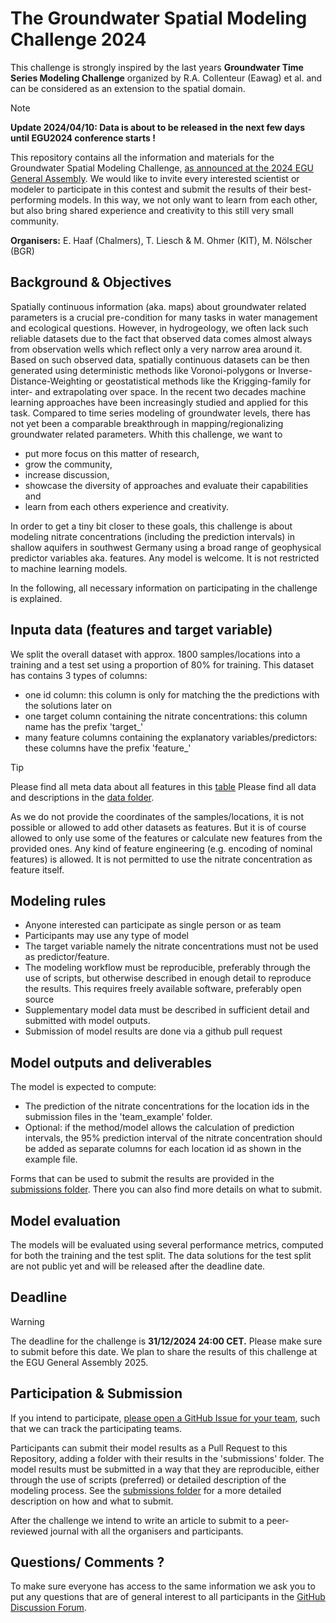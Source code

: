 # The Groundwater Spatial Modeling Challenge 2024

This challenge is strongly inspired by the last years **Groundwater Time Series Modeling Challenge** organized by R.A. Collenteur (Eawag) et al. and can be considered as an extension to the spatial domain.


> [!NOTE]
> **Update 2024/04/10: Data is about to be released in the next few days until EGU2024 conference starts !**


This repository contains all the information and materials for the Groundwater Spatial Modeling Challenge, [as 
announced at the 2024 EGU General Assembly](https://meetingorganizer.copernicus.org/EGU24/EGU24-10386.html).
We would like to invite every interested scientist or modeler to participate in this contest and submit the results of their best-performing models.
In this way, we not only want to learn from each other, but also bring shared experience and creativity to this still very small community.

**Organisers:**  E. Haaf (Chalmers), T. Liesch & M. Ohmer (KIT), M. Nölscher (BGR)


## Background & Objectives

Spatially continuous information (aka. maps) about groundwater related parameters is a crucial pre-condition for many tasks in water management and ecological questions.
However, in hydrogeology, we often lack such reliable datasets due to the fact that observed data comes almost always from observation wells which reflect only a very narrow area around it. Based on such observed data, spatially continuous datasets can be then generated using deterministic methods like Voronoi-polygons or Inverse-Distance-Weighting or geostatistical methods like the Krigging-family for inter- and extrapolating over space. In the recent two decades machine learning approaches have been increasingly studied and applied for this task. Compared to time series modeling of groundwater levels, there has not yet been a comparable breakthrough in mapping/regionalizing groundwater related parameters.
Whith this challenge, we want to 

- put more focus on this matter of research,
- grow the community,
- increase discussion,
- showcase the diversity of approaches and evaluate their capabilities and
- learn from each others experience and creativity.

In order to get a tiny bit closer to these goals, this challenge is about modeling nitrate concentrations (including the prediction intervals) in shallow aquifers in southwest Germany using a broad range of geophysical predictor variables aka. features. Any model is welcome. It is not restricted to machine learning models.

In the following, all necessary information on participating in the challenge is explained.


## Inputa data (features and target variable) 

We split the overall dataset with approx. 1800 samples/locations into a training and a test set using a proportion of 80% for training.
This dataset has contains 3 types of columns:

- one id column: this column is only for matching the the predictions with the solutions later on
- one target column containing the nitrate concentrations: this column name has the prefix 'target_'
- many feature columns containing the explanatory variables/predictors: these columns have the prefix 'feature_'

> [!TIP]
> Please find all meta data about all features in this [table]()
> Please find all data and descriptions in the [data folder](https://github.com/gwmodeling/challenge/tree/main/data).

As we do not provide the coordinates of the samples/locations, it is not possible or allowed to add other datasets as features. But it is of course allowed to only use some of the features or calculate new features from the provided ones. Any kind of feature engineering (e.g. encoding of nominal features) is allowed. It is not permitted to use the nitrate concentration as feature itself.

## Modeling rules

- Anyone interested can participate as single person or as team
- Participants may use any type of model
- The target variable namely the nitrate concentrations must not be used as predictor/feature. 
- The modeling workflow must be reproducible, preferably through the use of scripts, but otherwise described in 
  enough detail to reproduce the results. This requires freely available software, preferably open source
- Supplementary model data must be described in sufficient detail and submitted with model outputs.
- Submission of model results are done via a github pull request

## Model outputs and deliverables

The model is expected to compute: 

-	The prediction of the nitrate concentrations for the location ids in the submission files in the  'team_example' folder. 
- Optional: if the method/model allows the calculation of prediction intervals, the 95% prediction interval of the nitrate concentration should be added as separate columns for each location id as shown in the example file.

Forms that can be used to submit the results are provided in the [submissions folder](https://github.com/gwmodeling/challenge/tree/main/submissions). 
There you can also find more details on what to submit.

## Model evaluation

The models will be evaluated using several performance metrics, computed for both the 
training and the test split. The data solutions for the test split are not public yet and will be 
released after the deadline date.

## Deadline

> [!WARNING]
> The deadline for the challenge is **31/12/2024 24:00 CET.** Please make sure to submit before this date. We plan to share the results of this challenge at the EGU General Assembly 2025.

## Participation & Submission
If you intend to participate, [please open a GitHub Issue for your team](https://github.com/Groundwater-Spatial-Modeling-Challenge/challenge2024/issues), such that we can track the participating teams.

Participants can submit their model results as a Pull Request to this Repository, adding a folder with their results 
in the 'submissions' folder. The model results must be submitted in a way that they are reproducible, either through 
the use of scripts (preferred) or detailed description of the modeling process. See the [submissions folder](https://github.com/gwmodeling/challenge/tree/main/submissions) for a more detailed description on how and what to submit.

After the challenge we intend to write an article to submit to a peer-reviewed journal with all the organisers and participants.

## Questions/ Comments ?

To make sure everyone has access to the same information we ask you to put any questions that are of general 
interest to all participants in the [GitHub Discussion Forum](https://github.com/Groundwater-Spatial-Modeling-Challenge/challenge2024/discussions).



